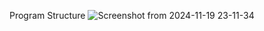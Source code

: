 Program Structure
![Screenshot from 2024-11-19 23-11-34](https://github.com/user-attachments/assets/1a8add31-7f93-4a6d-805c-90a4b6bc5ce5)

